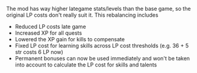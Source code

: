 The mod has way higher lategame stats/levels than the base game, so the original LP costs don't really suit it. 
This rebalancing includes
- Reduced LP costs late game
- Increased XP for all quests
- Lowered the XP gain for kills to compensate
- Fixed LP cost for learning skills across LP cost thresholds (e.g. 36 + 5 str costs 6 LP now)
- Permanent bonuses can now be used immediately and won't be taken into account to calculate the LP cost for skills and talents
